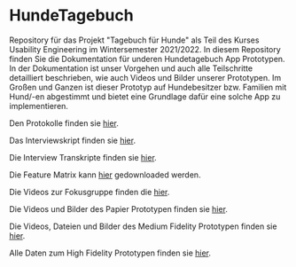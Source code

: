 # HundeTagebuch

Repository für das Projekt "Tagebuch für Hunde" als Teil des Kurses Usability Engineering im Wintersemester 2021/2022.
In diesem Repository finden Sie die Dokumentation für underen Hundetagebuch App Prototypen. In der Dokumentation ist unser Vorgehen und auch alle Teilschritte detailliert beschrieben, wie auch Videos und Bilder unserer Prototypen. Im Großen und Ganzen ist dieser Prototyp auf Hundebesitzer bzw. Familien mit Hund/-en abgestimmt und bietet eine Grundlage dafür eine solche App zu implementieren.


Den Protokolle finden sie [hier](./Protokolle.md).

Das Interviewskript finden sie [hier](https://github.com/MatthiasDobiosz/HundeTagebuch/blob/main/Skript%20Interview.pdf).

Die Interview Transkripte finden sie [hier](https://github.com/MatthiasDobiosz/HundeTagebuch/tree/main/01-Interviews).

Die Feature Matrix kann [hier](https://github.com/MatthiasDobiosz/HundeTagebuch/blob/main/FeatureMatrix.xlsx) gedownloaded werden.

Die Videos zur Fokusgruppe finden die [hier](https://github.com/MatthiasDobiosz/HundeTagebuch/tree/main/Fokusgruppe).

Die Videos und Bilder des Papier Prototypen finden sie [hier](https://github.com/MatthiasDobiosz/HundeTagebuch/tree/main/Paper%20Prototype).

Die Videos, Dateien und Bilder des Medium Fidelity Prototypen finden sie [hier](https://github.com/MatthiasDobiosz/HundeTagebuch/tree/main/Medium%20Fidelity).

Alle Daten zum High Fidelity Prototypen finden sie [hier](https://github.com/MatthiasDobiosz/HundeTagebuch/tree/main/High-Fidelity).
